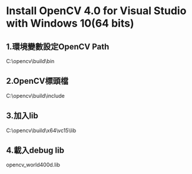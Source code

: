 # Install OpenCV 4.0 for Visual Studio with Windows 10(64 bits)
## 1.環境變數設定OpenCV Path
C:\opencv\build\bin
## 2.OpenCV標頭檔
C:\opencv\build\include
## 3.加入lib
C:\opencv\build\x64\vc15\lib
## 4.載入debug lib
opencv_world400d.lib
